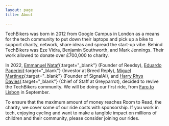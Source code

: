 ```yaml
---
layout: page
title: About

---
```

TechBikers was born in 2012 from Google Campus in London as a means for the tech community to put down their laptops and pick up a bike to support charity, network, share ideas and spread the start-up vibe. Behind TechBikers was Eze Vidra, Benjamin Southworth, and Mark Jennings. Their work allowed to donate over £700,000 to charity.

In 2022, [Emmanuel Nataf](https://www.linkedin.com/in/emmanuelnataf/){:target="_blank"} (Founder of Reedsy), [Eduardo Paperini](https://www.linkedin.com/in/eduardopaperini){:target="_blank"} (Investor at Breed Reply), [Miguel Martinez](https://www.linkedin.com/in/miguelmalvarez){:target="_blank"} (Founder of SignalAI), and [Harry Rhys Davies](https://www.linkedin.com/in/harryrhysdavies){:target="_blank"} (Chief of Staff at Greyparrot), decided to revive the TechBikers community. We will be doing our first ride, from [Faro to Lisbon](/rides/faro-to-lisbon-2022) in September.

To ensure that the maximum amount of money reaches Room to Read, the charity, we cover some of our ride costs with sponsorship. If you work in tech, enjoying cycling and want to make a tangible impact on millions of children and their community, please consider joining our rides.